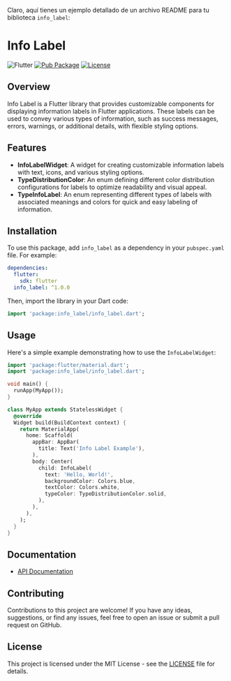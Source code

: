 Claro, aquí tienes un ejemplo detallado de un archivo README para tu biblioteca `info_label`:


# Info Label

![Flutter](https://img.shields.io/badge/Platform-Flutter-brightgreen)
[![Pub Package](https://img.shields.io/pub/v/info_label.svg)](https://pub.dev/packages/info_label)
[![License](https://img.shields.io/github/license/yourusername/info_label.svg)](https://opensource.org/licenses/MIT)

## Overview

Info Label is a Flutter library that provides customizable components for displaying information labels in Flutter applications. These labels can be used to convey various types of information, such as success messages, errors, warnings, or additional details, with flexible styling options.

## Features

- **InfoLabelWidget**: A widget for creating customizable information labels with text, icons, and various styling options.
- **TypeDistributionColor**: An enum defining different color distribution configurations for labels to optimize readability and visual appeal.
- **TypeInfoLabel**: An enum representing different types of labels with associated meanings and colors for quick and easy labeling of information.

## Installation

To use this package, add `info_label` as a dependency in your `pubspec.yaml` file. For example:

```yaml
dependencies:
  flutter:
    sdk: flutter
  info_label: ^1.0.0
```

Then, import the library in your Dart code:

```dart
import 'package:info_label/info_label.dart';
```

## Usage

Here's a simple example demonstrating how to use the `InfoLabelWidget`:

```dart
import 'package:flutter/material.dart';
import 'package:info_label/info_label.dart';

void main() {
  runApp(MyApp());
}

class MyApp extends StatelessWidget {
  @override
  Widget build(BuildContext context) {
    return MaterialApp(
      home: Scaffold(
        appBar: AppBar(
          title: Text('Info Label Example'),
        ),
        body: Center(
          child: InfoLabel(
            text: 'Hello, World!',
            backgroundColor: Colors.blue,
            textColor: Colors.white,
            typeColor: TypeDistributionColor.solid,
          ),
        ),
      ),
    );
  }
}
```

## Documentation

- [API Documentation](https://pub.dev/documentation/info_label/latest/)

## Contributing

Contributions to this project are welcome! If you have any ideas, suggestions, or find any issues, feel free to open an issue or submit a pull request on GitHub.

## License

This project is licensed under the MIT License - see the [LICENSE](LICENSE) file for details.
```